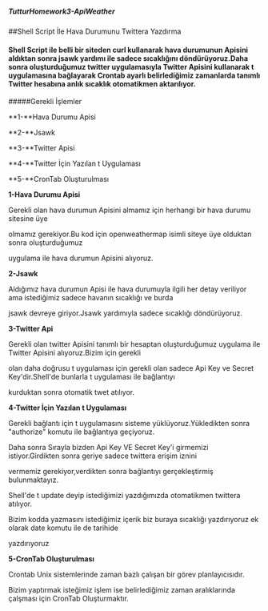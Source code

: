 ##### TutturHomework3-ApiWeather
 
##Shell Script İle Hava Durumunu Twittera Yazdırma
        
####         Shell Script ile belli bir siteden curl kullanarak hava durumunun Apisini aldıktan sonra jsawk yardımı ile sadece sıcaklığını döndürüyoruz.Daha sonra oluşturduğumuz twitter uygulamasıyla Twitter Apisini kullanarak t uygulamasına bağlayarak Crontab ayarlı belirlediğimiz zamanlarda tanımlı Twitter hesabına anlık sıcaklık otomatikmen aktarılıyor.

#####Gerekli İşlemler

  **1-**Hava Durumu Apisi

  **2-**Jsawk 

  **3-**Twitter Apisi

  **4-**Twitter İçin Yazılan t Uygulaması

  **5-**CronTab Oluşturulması

 
  **1-Hava Durumu Apisi**
  
Gerekli olan hava durumun Apisini almamız için herhangi bir hava durumu sitesine üye

olmamız gerekiyor.Bu kod için openweathermap isimli siteye üye olduktan sonra oluşturduğumuz 

uygulama ile hava durumun Apisini alıyoruz.
    
  **2-Jsawk**
  
Aldığımız hava durumun Apisi ile hava durumuyla ilgili her detay veriliyor ama istediğimiz sadece havanın sıcaklığı ve burda

jsawk devreye giriyor.Jsawk yardımıyla sadece sıcaklığı döndürüyoruz.
       
  **3-Twitter Api**
           
Gerekli olan twitter Apisini tanımlı bir hesaptan oluşturduğumuz uygulama ile Twitter Apisini alıyoruz.Bizim için gerekli

olan daha doğrusu t uygulaması için gerekli olan sadece Api Key ve Secret Key'dir.Shell'de bunlarla t uygulaması ile bağlantıyı

kurduktan sonra otomatik twet atılıyor.
           
  **4-Twitter İçin Yazılan t Uygulaması**
         
Gerekli bağlantı için t uygulamasını sisteme yüklüyoruz.Yükledikten sonra "authorize" komutu ile bağlantıya geçiyoruz.

Daha sonra Sırayla bizden Api Key VE Secret Key'i girmemizi istiyor.Girdikten sonra geriye sadece twittera erişim iznini

vermemiz gerekiyor,verdikten sonra bağlantıyı gerçekleştirmiş bulunmaktayız.

Shell'de t update deyip istediğimizi yazdığımızda otomatikmen twittera atılıyor.

Bizim kodda yazmasını istediğimiz içerik biz buraya sıcaklığı yazdırıyoruz ek olarak date komutu ile de tarihide

yazdırıyoruz
           
   **5-CronTab Oluşturulması**
   
Crontab Unix sistemlerinde zaman bazlı çalışan bir görev planlayıcısıdır.

Bizim yaptırmak isteğimiz işlem ise belirlediğimiz zaman aralıklarında çalşması için CronTab Oluşturmaktır. 
     
     
     
     
     
     
     
